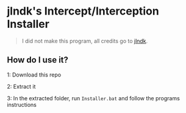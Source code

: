 # jlndk's Intercept/Interception Installer

>I did not make this program, all credits go to [jlndk](https://github.com/jlndk).

How do I use it?
-
1: Download this repo

2: Extract it

3: In the extracted folder, run `Installer.bat` and follow the programs instructions
